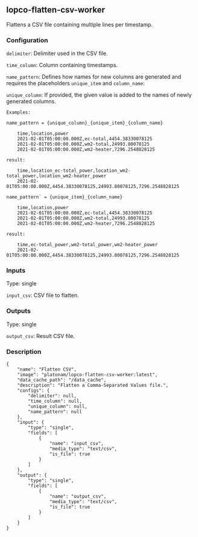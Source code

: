 ## lopco-flatten-csv-worker

Flattens a CSV file containing multiple lines per timestamp.

### Configuration

`delimiter`: Delimiter used in the CSV file.

`time_column`: Column containing timestamps.

`name_pattern`: Defines how names for new columns are generated and requires the placeholders `unique_item` and `column_name`:

`unique_column`: If provided, the given value is added to the names of newly generated columns.

    Examples:
    
    name_pattern = {unique_column}_{unique_item}_{column_name}
    
        time,location,power
        2021-02-01T05:00:00.000Z,ec-total,4454.38330078125
        2021-02-01T05:00:00.000Z,wm2-total,24993.80078125
        2021-02-01T05:00:00.000Z,wm2-heater,7296.2548828125
    
    result:
    
        time,location_ec-total_power,location_wm2-total_power,location_wm2-heater_power
        2021-02-01T05:00:00.000Z,4454.38330078125,24993.80078125,7296.2548828125
    
    name_pattern` = {unique_item}_{column_name}
    
        time,location,power
        2021-02-01T05:00:00.000Z,ec-total,4454.38330078125
        2021-02-01T05:00:00.000Z,wm2-total,24993.80078125
        2021-02-01T05:00:00.000Z,wm2-heater,7296.2548828125
    
    result:
    
        time,ec-total_power,wm2-total_power,wm2-heater_power
        2021-02-01T05:00:00.000Z,4454.38330078125,24993.80078125,7296.2548828125

### Inputs

Type: single

`input_csv`: CSV file to flatten.

### Outputs

Type: single

`output_csv`: Result CSV file.

### Description

    {
        "name": "Flatten CSV",
        "image": "platonam/lopco-flatten-csv-worker:latest",
        "data_cache_path": "/data_cache",
        "description": "Flatten a Comma-Separated Values file.",
        "configs": {
            "delimiter": null,
            "time_column": null,
            "unique_column": null,
            "name_pattern": null
        },
        "input": {
            "type": "single",
            "fields": [
                {
                    "name": "input_csv",
                    "media_type": "text/csv",
                    "is_file": true
                }
            ]
        },
        "output": {
            "type": "single",
            "fields": [
                {
                    "name": "output_csv",
                    "media_type": "text/csv",
                    "is_file": true
                }
            ]
        }
    }
